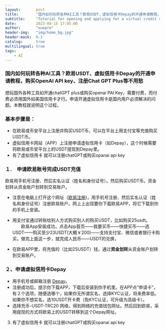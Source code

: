 ```yaml
---
layout:       post
title:        "国内如何玩转各种AI工具？欧易USDT、虚拟信用卡Depay的开通申请教程，购买OpenAI API key、注册Chat GPT Plus等不用愁"
subtitle:     "Tutorial for opening and applying for a virtual credit card"
date:         2023-04-15 17:05:00
author:       "xuepro"
header-img:   "img/home_bg.jpg"
header-mask:  0.3
catalog:      true
multilingual: true
tags:
    - AI
---
```


### 国内如何玩转各种AI工具？欧易USDT、虚拟信用卡Depay的开通申请教程，购买OpenAI API key、注册Chat GPT Plus等不用愁

想玩国外各种工具如开通chatGPT plus或购买openai PAI Key，需要付费，而付费必须用国外如美国信用卡才行。申请开通虚拟信用卡是国内用户必须解决的问题。本教程就说明这个过程。

### 基本步骤是：
  - 在欧易或币安平台上注册并购买USDT币，可以在平台上用支付宝等充值购买USDT币。
  - 虚拟信用卡网站（APP）上注册申请虚拟信用卡（如Depay），这个时候需要将欧易或币安平台上的USDT提现到Depay里。
  - 有了虚拟信用卡 就可以注册chatGPT或购买opanai api key

### １.　申请欧易账号完成USDT充值

欧易用手机号注册、然后实名认证（姓名和身份证号）。然后购买USDT币。资金划转从资金账户划转到交易账户。
- 注意在电脑上打开这个网址（[欧易注册](https://okx.com/join/40839117))，用手机号注册、然后实名认证（姓名和身份证号）注册欧易账户。网上上出现要你下载欧易APP，将它下载到你的手机上安装。  
  
- 用支付宝通过转账给别人方式购买别人的购买USDT，比如购买25usdt。
　　欧易App安装成功，点击App首页——我要买币——快捷买币——选USDT——购买至少23USDT(大概￥200)——支持支付宝、微信或者银行卡购买。做完上面这一步，就完成人民币——USDT的兑换，
- 在欧易APP里，将充值的（比如25USDT）钱，通过**资金划转**从资金账户划转到交易账户。

### ２、申请虚拟信用卡Depay

- 用手机号或邮箱注册 [Depay](https://depay.depay.one/web-app/register-h5?invitCode=179818&lang=zh-cn)。
- 注册成功后，提示你下载APP，下载后安装到你手机里。在APP点“申请卡”，有２个选项，随便选哪个，如果你无所谓实名，选择KYC认证，将来费率低。如果你不想实名，选10USDT开卡费（免KYC认证，可升级为高级卡）。
- 选择充币-USDT-TRC20 网络，得到网络的充值钱包网址。然后回到欧易，采用提现的方式将欧易上的USDT转移到这个Depay网址。


 3. 有了虚拟信用卡 就可以注册chatGPT或购买opanai api key
